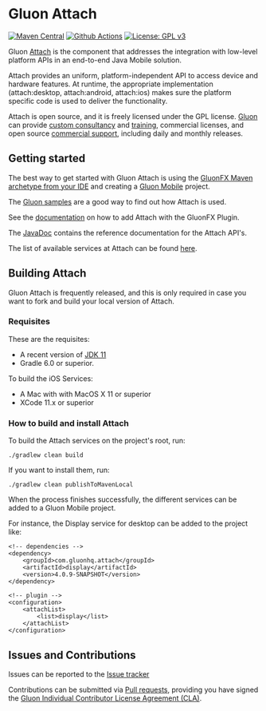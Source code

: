 # Gluon Attach #

[![Maven Central](https://img.shields.io/maven-central/v/com.gluonhq.attach/util)](https://search.maven.org/search?q=g:com.gluonhq.attach%20AND%20a:util)
[![Github Actions](https://github.com/gluonhq/attach/workflows/Attach%20Build/badge.svg)](https://github.com/gluonhq/attach/actions?query=workflow%3A%Attach+Build%22)
[![License: GPL v3](https://img.shields.io/badge/License-GPLv3-blue.svg)](https://www.gnu.org/licenses/gpl-3.0)

Gluon [Attach](http://gluonhq.com/products/mobile/attach/) is the component that addresses the integration with low-level platform APIs in an end-to-end Java Mobile solution.

Attach provides an uniform, platform-independent API to access device and hardware features. 
At runtime, the appropriate implementation (attach:desktop, attach:android, attach:ios) makes sure the platform specific code is 
used to deliver the functionality.

Attach is open source, and it is freely licensed under the GPL license.
[Gluon](http://gluonhq.com) can provide [custom consultancy](http://gluonhq.com/services/consulting/) and [training](http://gluonhq.com/services/training/), commercial licenses, and open source [commercial support](http://gluonhq.com/services/commercial-support/), including daily and monthly releases.

## Getting started ##

The best way to get started with Gluon Attach is using the [GluonFX Maven archetype from your IDE](https://github.com/gluonhq/gluonfx-maven-archetypes)
and creating a [Gluon Mobile](http://gluonhq.com/products/mobile) project.

The [Gluon samples](https://github.com/gluonhq/gluon-samples) are a good way to find out how Attach is used.

See the [documentation](https://docs.gluonhq.com/#_attach_with_gluonfx_plugin) on how to add Attach with the GluonFX Plugin.

The [JavaDoc](https://docs.gluonhq.com/attach/javadoc/latest/) contains the reference documentation for the Attach API's.

The list of available services at Attach can be found [here](http://gluonhq.com/products/mobile/attach/).

## Building Attach ##

Gluon Attach is frequently released, and this is only required in case you want to fork and build your local version of Attach.

### Requisites ###

These are the requisites:

* A recent version of [JDK 11](http://jdk.java.net/11/)
* Gradle 6.0 or superior. 

To build the iOS Services:
 
* A Mac with with MacOS X 11 or superior
* XCode 11.x or superior

### How to build and install Attach ###

To build the Attach services on the project's root, run:

`./gradlew clean build`

If you want to install them, run:

`./gradlew clean publishToMavenLocal`

When the process finishes successfully, the different services can be added to a Gluon Mobile project.

For instance, the Display service for desktop can be added to the project like:

```
<!-- dependencies -->
<dependency>
    <groupId>com.gluonhq.attach</groupId>
    <artifactId>display</artifactId>
    <version>4.0.9-SNAPSHOT</version>
</dependency>

<!-- plugin -->
<configuration>
    <attachList>
        <list>display</list>
    </attachList>
</configuration>
```

## Issues and Contributions ##

Issues can be reported to the [Issue tracker](https://github.com/gluonhq/attach/issues)

Contributions can be submitted via [Pull requests](https://github.com/gluonhq/attach/pulls), 
 providing you have signed the [Gluon Individual Contributor License Agreement (CLA)](https://docs.google.com/forms/d/16aoFTmzs8lZTfiyrEm8YgMqMYaGQl0J8wA0VJE2LCCY).
